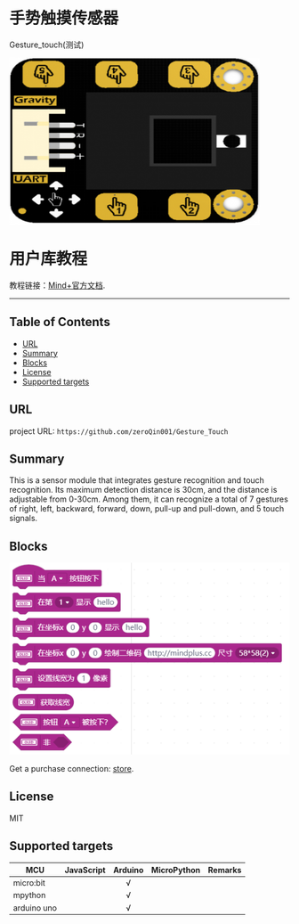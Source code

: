 # 手势触摸传感器

Gesture_touch(测试)

<img src="https://github.com/zeroQin001/Gesture_Touch/blob/master/arduinoC/_images/featured.png" width="450" height="300" align=center>

# 用户库教程


教程链接：[Mind+官方文档](https://mindplus.dfrobot.com.cn/extensions-user).

---------------------------------------------------------

## Table of Contents

* [URL](#url)
* [Summary](#summary)
* [Blocks](#blocks)
* [License](#license)
* [Supported targets](#Supportedtargets)

## URL
project URL: ```https://github.com/zeroQin001/Gesture_Touch```

## Summary
This is a sensor module that integrates gesture recognition and touch recognition. Its maximum detection distance is 30cm, and the distance is adjustable from 0-30cm. Among them, it can recognize a total of 7 gestures of right, left, backward, forward, down, pull-up and pull-down, and 5 touch signals.

## Blocks

![image](https://github.com/DFRobot/ext-oled12864/blob/master/arduinoC/_images/blocks.png)


Get a purchase connection: [store](https://www.dfrobot.com.cn/index.php).

## License

MIT

## Supported targets

MCU                | JavaScript   | Arduino      | MicroPython | Remarks
------------------ | :----------: | :----------: | :---------: | -----
micro:bit          |              |        √     |             | 
mpython            |              |        √     |             | 
arduino uno        |              |        √     |             | 
